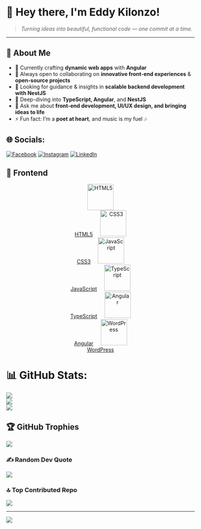 # 🌟 Hey there, I'm Eddy Kilonzo!  

> *Turning ideas into beautiful, functional code — one commit at a time.*  

---

## 💫 About Me  
- 🔭 Currently crafting **dynamic web apps** with **Angular**  
- 👯 Always open to collaborating on **innovative front-end experiences** & **open-source projects**  
- 🤝 Looking for guidance & insights in **scalable backend development with NestJS**  
- 🌱 Deep-diving into **TypeScript, Angular**, and **NestJS**  
- 💬 Ask me about **front-end development, UI/UX design, and bringing ideas to life**  
- ⚡ Fun fact: I’m a **poet at heart**, and music is my fuel 🎶  



## 🌐 Socials:
[![Facebook](https://img.shields.io/badge/Facebook-%231877F2.svg?logo=Facebook&logoColor=white)](https://facebook.com/https://www.facebook.com/huncho.savage.940) [![Instagram](https://img.shields.io/badge/Instagram-%23E4405F.svg?logo=Instagram&logoColor=white)](https://instagram.com/https://www.instagram.com/3ddy_max/) [![LinkedIn](https://img.shields.io/badge/LinkedIn-%230077B5.svg?logo=linkedin&logoColor=white)](https://linkedin.com/in/https://www.linkedin.com/in/eddy-kilonzo-8879a024b/) 
## 🎨 Frontend
<p align="center">
  <a href="#"><img src="https://cdn.jsdelivr.net/gh/devicons/devicon/icons/html5/html5-original.svg" width="70px" alt="HTML5"><br>HTML5</a>&nbsp;&nbsp;&nbsp;&nbsp;
  <a href="#"><img src="https://cdn.jsdelivr.net/gh/devicons/devicon/icons/css3/css3-original.svg" width="70px" alt="CSS3"><br>CSS3</a>&nbsp;&nbsp;&nbsp;&nbsp;
  <a href="#"><img src="https://cdn.jsdelivr.net/gh/devicons/devicon/icons/javascript/javascript-original.svg" width="70px" alt="JavaScript"><br>JavaScript</a>&nbsp;&nbsp;&nbsp;&nbsp;
  <a href="#"><img src="https://cdn.jsdelivr.net/gh/devicons/devicon/icons/typescript/typescript-original.svg" width="70px" alt="TypeScript"><br>TypeScript</a>&nbsp;&nbsp;&nbsp;&nbsp;
  <a href="#"><img src="https://cdn.jsdelivr.net/gh/devicons/devicon/icons/angularjs/angularjs-original.svg" width="70px" alt="Angular"><br>Angular</a>&nbsp;&nbsp;&nbsp;&nbsp;
  <a href="#"><img src="https://cdn.jsdelivr.net/gh/devicons/devicon/icons/wordpress/wordpress-original.svg" width="70px" alt="WordPress"><br>WordPress</a>
</p>



# 📊 GitHub Stats:
![](https://github-readme-stats.vercel.app/api?username=EddyKilonzo&theme=gotham&hide_border=false&include_all_commits=false&count_private=false)<br/>
![](https://nirzak-streak-stats.vercel.app/?user=EddyKilonzo&theme=gotham&hide_border=false)<br/>
![](https://github-readme-stats.vercel.app/api/top-langs/?username=EddyKilonzo&theme=gotham&hide_border=false&include_all_commits=false&count_private=false&layout=compact)

## 🏆 GitHub Trophies
![](https://github-profile-trophy.vercel.app/?username=EddyKilonzo&theme=radical&no-frame=false&no-bg=true&margin-w=4)

### ✍️ Random Dev Quote
![](https://quotes-github-readme.vercel.app/api?type=horizontal&theme=radical)

### 🔝 Top Contributed Repo
![](https://github-contributor-stats.vercel.app/api?username=EddyKilonzo&limit=5&theme=dark&combine_all_yearly_contributions=true)

---
[![](https://visitcount.itsvg.in/api?id=EddyKilonzo&icon=0&color=0)](https://visitcount.itsvg.in)

<!-- Proudly created with GPRM ( https://gprm.itsvg.in ) -->
